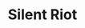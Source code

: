 ---
layout: post
title:  "Silent Riot"
postImg: /images/silentriot_tiny.png
episodeNumber: 7
soundcloudPodcast: 440455125
spotifySong: 319SRdrVDHQcU5C6HAWBrx?si=NKPcJofyTJmK7nDGBZw5pg
hyperFollow: dlox
soundcloudStream: silent-riot
---